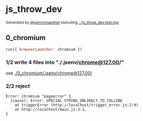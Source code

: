 # js_throw_dev

<sub>
  Generated by <a href="https://github.com/jsenv/core/tree/main/packages/independent/snapshot">@jsenv/snapshot</a> executing <a href="../js_throw_dev.test.mjs">../js_throw_dev.test.mjs</a>
</sub>

## 0_chromium

```js
run({ browserLauncher: chromium })
```

### 1/2 write 4 files into "./.jsenv/chrome@127.00/"

see [./0_chromium/.jsenv/chrome@127.00/](./0_chromium/.jsenv/chrome@127.00/)

### 2/2 reject

```console
Error: chromium "pageerror" {
  [cause]: Error: SPECIAL_STRING_UNLIKELY_TO_COLLIDE
    at triggerError (http://localhost/trigger_error.js:2:9)
    at http://localhost/main.js:3:1,
}
```